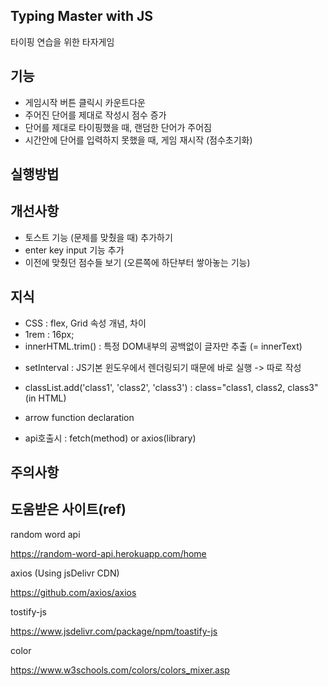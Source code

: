 ## Typing Master with JS

타이핑 연습을 위한 타자게임

## 기능

- 게임시작 버튼 클릭시 카운트다운
- 주어진 단어를 제대로 작성시 점수 증가
- 단어를 제대로 타이핑했을 때, 랜덤한 단어가 주어짐
- 시간안에 단어를 입력하지 못했을 때, 게임 재시작 (점수초기화)

## 실행방법

## 개선사항

- 토스트 기능 (문제를 맞췄을 때) 추가하기
- enter key input 기능 추가
- 이전에 맞췄던 점수들 보기 (오른쪽에 하단부터 쌓아놓는 기능)

## 지식

- CSS : flex, Grid 속성 개념, 차이
- 1rem : 16px;
- innerHTML.trim() : 특정 DOM내부의 공백없이 글자만 추출 (= innerText)

* setInterval : JS기본 윈도우에서 렌더링되기 때문에 바로 실행 -> 따로 작성

* classList.add('class1', 'class2', 'class3') : class="class1, class2, class3"(in HTML)

* arrow function declaration

* api호출시 : fetch(method) or axios(library)

## 주의사항

## 도움받은 사이트(ref)

random word api

https://random-word-api.herokuapp.com/home

axios (Using jsDelivr CDN)

https://github.com/axios/axios

tostify-js

https://www.jsdelivr.com/package/npm/toastify-js

color

https://www.w3schools.com/colors/colors_mixer.asp
